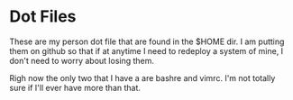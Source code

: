 Dot Files
=========

These are my person dot file that are found in the $HOME dir. I am putting them
on github so that if at anytime I need to redeploy a system of mine, I don't
need to worry about losing them. 

Righ now the only two that I have a are bashre and vimrc. I'm not totally sure
if I'll ever have more than that. 
